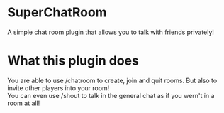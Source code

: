 # SuperChatRoom
A simple chat room plugin that allows you to talk with friends privately!

# What this plugin does
You are able to use /chatroom to create, join and quit rooms. But also to invite other players into your room!<br>
You can even use /shout to talk in the general chat as if you wern't in a room at all!<br>
